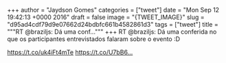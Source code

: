 
+++
author = "Jaydson Gomes"
categories = ["tweet"]
date = "Mon Sep 12 19:42:13 +0000 2016"
draft = false
image = "{TWEET_IMAGE}"
slug = "d95ad4cdf79d9e07662d24bdbfc661b4582861d3"
tags = ["tweet"]
title = """RT @braziljs: Dá uma conf..."""
+++
RT @braziljs: Dá uma conferida no que os participantes entrevistados falaram sobre o evento :D 

https://t.co/uk4iFt4mTe https://t.co/U7bB6…
